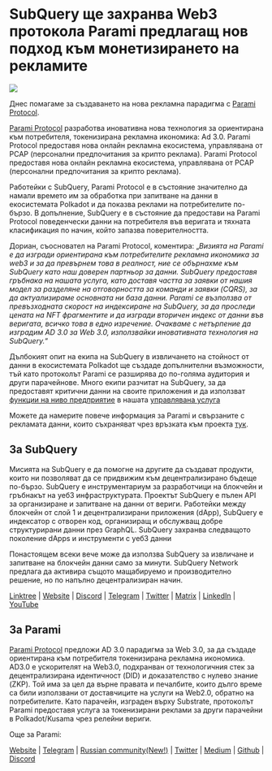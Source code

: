 # SubQuery ще захранва Web3 протокола Parami предлагащ нов подход към монетизирането на рекламите

![](https://miro.medium.com/max/1400/0*KecAkD8Wy23HEm3b)

Днес помагаме за създаването на нова рекламна парадигма с [Parami Protocol](https://parami.io/).

[Parami Protocol](https://parami.io/) разработва иновативна нова технология за ориентирана към потребителя, токенизирана рекламна икономика: Ad 3.0. Parami Protocol предоставя нова онлайн рекламна екосистема, управлявана от PCAP (персонални предпочитания за крипто реклама). Parami Protocol предоставя нова онлайн рекламна екосистема, управлявана от PCAP (персонални предпочитания за крипто реклама).

Работейки с SubQuery, Parami Protocol е в състояние значително да намали времето им за обработка при запитване на данни в екосистемата Polkadot и да показва реклами на потребителите по-бързо. В допълнение, SubQuery е в състояние да предостави на Parami Protocol поведенчески данни на потребителя във веригата и тяхната класификация по начин, който запазва поверителността.

Дориан, съосновател на Parami Protocol, коментира: „_Визията на Parami е да изгради ориентирана към потребителите рекламна икономика за web3 и за да превърнем това в реалност, ние се обърнахме към SubQuery като наш доверен партньор за данни. SubQuery предоставя гръбнака на нашата услуга, като доставя частта за заявки от нашия модел за разделяне на отговорността за команди и заявки (CQRS), за да актуализираме основната ни база данни. Parami се възползва от превъзходната скорост на индексиране на SubQuery, за да проследи цената на NFT фрагментите и да изгради вторичен индекс от данни във веригата, всичко това в едно изречение. Очакваме с нетърпение да изградим AD 3.0 за Web 3.0, използвайки иновативната технология на SubQuery._“

Дълбокият опит на екипа на SubQuery в извличането на стойност от данни в екосистемата Polkadot ще създаде допълнителни възможности, тъй като протоколът Parami се разширява до по-голяма аудитория и други парачейнове. Много екипи разчитат на SubQuery, за да предоставят критични данни на своите приложения и да използват [функции на ниво предприятие](https://blog.subquery.network/blogs/20211228-enterprise-hosted.html) в нашата [управлявана услуга](https://project.subquery.network/)

Можете да намерите повече информация за Parami и свързаните с рекламата данни, които съхраняват чрез връзката към проекта [тук](https://github.com/parami-protocol/parami-scanner).

## За SubQuery

Мисията на SubQuery е да помогне на другите да създават продукти, които ни позволяват да се придвижим към децентрализирано бъдеще по-бързо. SubQuery е инструментариум за разработчици на блокчейн и гръбнакът на уеб3 инфраструктурата. Проектът SubQuery е пълен API за организиране и запитване на данни от вериги. Работейки между блокчейн от слой 1 и децентрализирани приложения (dApp), SubQuery е индексатор с отворен код, организиращ и обслужващ добре структурирани данни през GraphQL. SubQuery захранва следващото поколение dApps и инструменти с уеб3 данни

Понастоящем всеки вече може да използва SubQuery за извличане и запитване на блокчейн данни само за минути. SubQuery Network предлага да активира същото мащабируемо и производително решение, но по напълно децентрализиран начин.

[Linktree](https://linktr.ee/subquerynetwork) | [Website](https://subquery.network/) | [Discord](https://discord.com/invite/78zg8aBSMG) | [Telegram](https://t.me/subquerynetwork) | [Twitter](https://twitter.com/subquerynetwork) | [Matrix](https://matrix.to/#/#subquery:matrix.org) | [LinkedIn](https://www.linkedin.com/company/subquery) | [YouTube](https://www.youtube.com/channel/UCi1a6NUUjegcLHDFLr7CqLw)

## За Parami

[Parami Protocol](https://parami.io/) предложи AD 3.0 парадигма за Web 3.0, за да създаде ориентирана към потребителя токенизирана рекламна икономика. AD3.0 е ускорителят на Web3.0, подхранван от технологичния стек за децентрализирана идентичност (DID) и доказателство с нулево знание (ZKP). Той има за цел да върне правата и печалбите, които дълго време са били използвани от доставчиците на услуги на Web2.0, обратно на потребителите. Като парачейн, изграден върху Substrate, протоколът Parami предоставя услуга за токенизирани реклами за други парачейни в Polkadot/Kusama чрез релейни вериги.

Още за Parami:

[Website](https://parami.io/) | [Telegram]() | [Russian community(New!)](https://t.me/ParamiProtocolRU) | [Twitter](https://twitter.com/paramiprotocol) | [Medium](https://paramiprotocol.medium.com/) | [Github](https://github.com/parami-protocol) | [Discord](https://discord.gg/bxFuekgvYJ)
